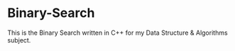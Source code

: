 # Binary-Search
This is the Binary Search written in C++ for my Data Structure & Algorithms subject.
